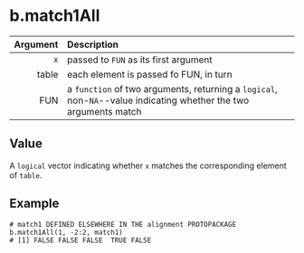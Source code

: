 b.match1All
===========

| Argument | Description |
| -------: | :---------- |
| `x` | passed to `FUN` as its first argument |
| table | each element is passed fo FUN, in turn |
| FUN | a `function` of two arguments, returning a `logical`, non-`NA`--value indicating whether the two arguments match |

Value
-----

A `logical` vector indicating whether `x` matches the corresponding element of `table`.

Example
-------

    # match1 DEFINED ELSEWHERE IN THE alignment PROTOPACKAGE
    b.match1All(1, -2:2, match1) 
    # [1] FALSE FALSE FALSE  TRUE FALSE
